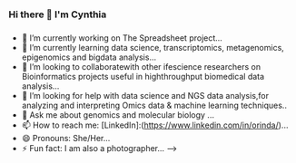 ### Hi there 👋 I'm Cynthia
###

- 🔭 I’m currently working on The Spreadsheet project...
- 🌱 I’m currently learning data science, transcriptomics, metagenomics, epigenomics and bigdata analysis...
- 👯 I’m looking to collaboratewith other ifescience researchers on Bioinformatics projects useful in highthroughput biomedical data analysis...
- 🤔 I’m looking for help with data science and NGS data analysis,for analyzing and interpreting Omics data & machine learning techniques..
- 💬 Ask me about genomics and molecular biology ...
- 📫 How to reach me: [LinkedIn]:(https://www.linkedin.com/in/orinda/)...
- 😄 Pronouns: She/Her...
- ⚡ Fun fact: I am also a photographer...
-->
